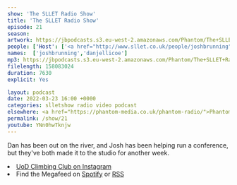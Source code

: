 ```yaml
---
show: 'The SLLET Radio Show'
title: 'The SLLET Radio Show'
episode: 21
season: 
artwork: https://jbpodcasts.s3.eu-west-2.amazonaws.com/Phantom/The+SLLET+Radio+Show/2021-09-27+-+SLLET+radio+square.png
people: ['Host': ['<a href="http://www.sllet.co.uk/people/joshbrunning">Josh Brunning</a>','<a href="http://www.sllet.co.uk/people/danjellicoe">Dan Jellicoe</a>']]
names:  ['joshbrunning','danjellicoe']
mp3: https://jbpodcasts.s3.eu-west-2.amazonaws.com/Phantom/The+SLLET+Radio+Show/2022-03-23+-+21.mp3
filelength: 158083024
duration: 7630
explicit: Yes

layout: podcast
date: 2022-03-23 16:00 +0000
categories: slletshow radio video podcast
elsewhere: <a href="https://phantom-media.co.uk/phantom-radio/">Phantom Media</a>
permalink: /show/21
youtube: YNn0hwTknjw
---
```


Dan has been out on the river, and Josh has been helping run a conference, but they've both made it to the studio for another week.

<li><a href="https://www.instagram.com/uodclimbing/">UoD Climbing Club on Instagram</a></li>
<li>Find the Megafeed on <a href="https://open.spotify.com/show/1WGc6YCF3UfAL7E62gHLAS?si=eff5901deb8d498e">Spotify</a> or <a href="https://anchor.fm/s/849e58ac/podcast/rss">RSS</a></li>
